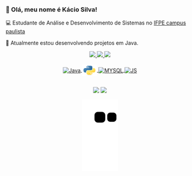 ### 👋 Olá, meu nome é Kácio Silva!

💻 Estudante de Análise e Desenvolvimento de Sistemas no [IFPE campus paulista](https://portal.ifpe.edu.br/paulista/)

🔨 Atualmente estou desenvolvendo projetos em Java.

<div align="center">
  <a href="https://github.com/KacioSilva">
  <img height="180em" src="https://github-readme-stats.vercel.app/api?username=KacioSilva&show_icons=true&theme=dark&include_all_commits=true&count_private=true"/>
  <img height="180em" src="https://github-readme-stats.vercel.app/api/top-langs/?username=KacioSilva&layout=compact&langs_count=7&theme=dark"/>
  <td valign="top"><img height="200" src="https://github-readme-streak-stats.herokuapp.com?user=KacioSilva&theme=onedark_duo&border_radius=7.5"/></td>
<div>
  
<div style="display: inline_block"><br> 
  <img align="center" alt="Java" height="30" width="40" src="https://cdn.jsdelivr.net/gh/devicons/devicon/icons/java/java-original.svg">
  <img align="center" alt="Python" height="30" width="40" src="https://raw.githubusercontent.com/devicons/devicon/master/icons/python/python-original.svg">
  <img align="center" alt="MYSQL" height="30" width="40" src="https://user-images.githubusercontent.com/40461634/114240226-2f506580-9955-11eb-849b-e2a25117d681.png">
  <img align="center" alt="JS" height="30" width="40" src="https://cdn.jsdelivr.net/gh/devicons/devicon/icons/javascript/javascript-original.svg">
</div>

  
  ##
  
<div>
  <a href="https://www.instagram.com/kacio_sillva/" target="_blank"><img src="https://img.shields.io/badge/-Instagram-%23E4405F?style=for-the-badge&logo=instagram&logoColor=white" target="_blank"></a>
  <a href = "ksps@discente.ifpe.edu.br"><img src="https://img.shields.io/badge/-Gmail-%23333?style=for-the-badge&logo=gmail&logoColor=white" target="_blank"></a>
  
  ![Snake animation](https://github.com/rafaballerini/rafaballerini/blob/output/github-contribution-grid-snake.svg)
   
 </div>
  
